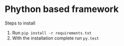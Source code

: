 # Phython based framework

Steps to install
1. Run ```pip install -r requirements.txt```
2. With the installation complete run ```py.test```
